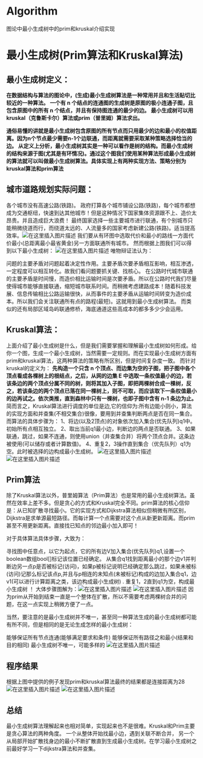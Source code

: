 # Algorithm
图论中最小生成树中的prim和kruskal介绍实现
# 最小生成树(Prim算法和Kruskal算法)
## 最小生成树定义：
**在数据结构与算法的图论中，(生成)最小生成树算法是一种常用并且和生活贴切比较近的一种算法。
一个有 n 个结点的连通图的生成树是原图的极小连通子图，且包含原图中的所有 n 个结点，并且有保持图连通的最少的边。 最小生成树可以用kruskal（克鲁斯卡尔）算法或prim（普里姆）算法求出。**

**通俗易懂的讲就是最小生成树包含原图的所有节点而只用最少的边和最小的权值距离。因为n个节点最少需要n-1个边联通，而距离就需要采取某种策略选择恰当的边。
从定义上分析，最小生成树其实是一种可以看作是树的结构。而最小生成树的结构来源于图(尤其是有环情况)。通过这个图我们使用某种算法形成最小生成树的算法就可以叫做最小生成树算法。具体实现上有两种实现方法、策略分别为kruskal算法和prim算法**
## 城市道路规划实际问题：
各个城市没有高速公路(铁路)。
政府打算各个城市铺设公路(铁路)，每个城市都想成为交通枢纽，快速到达其他城市！但是这种情况下国家集体资源跟不上、造价太昂贵。并且造成巨大浪费！
最终国家选择一些主要城市进行联通，有个别城市只能稍微绕道而行，而绕道太远的、人流量多的国家考虑新建公路(铁路)。适当提高效率。![在这里插入图片描述](https://img-blog.csdnimg.cn/20191126160956482.png?x-oss-process=image/watermark,type_ZmFuZ3poZW5naGVpdGk,shadow_10,text_aHR0cHM6Ly96aGFuZ3ZhbHVlLmJsb2cuY3Nkbi5uZXQ=,size_16,color_FFFFFF,t_70)
我们要从有环图中选取代价和最小的路线一方面代价最小(总距离最小最省黄金)另一方面联通所有城市。
然而根据上图我们可以得到以下最小生成树：
![在这里插入图片描述](https://img-blog.csdnimg.cn/20191126161045842.png?x-oss-process=image/watermark,type_ZmFuZ3poZW5naGVpdGk,shadow_10,text_aHR0cHM6Ly96aGFuZ3ZhbHVlLmJsb2cuY3Nkbi5uZXQ=,size_16,color_FFFFFF,t_70)
唯物辩证法认为：

问题的主要矛盾对问题起着决定性作用。主要矛盾次要矛盾相互影响，相互渗透，一定程度可以相互转化。故我们看问题要抓关键、找核心。
在公路时代城市联通的主要矛盾是时间慢，而造价相比运输时间是次要矛盾。所以在公路时代我们尽量使得城市能够直接联通，缩短城市联系时间。而稍微考虑建路成本！随着科技发展、信息传输相比公路运输很快，从而事件的主要矛盾从运输时间转变为造价成本。所以我们会关注联通所有点的路程(最短)。这就用到最小生成树算法。
而类似的还有局部区域岛屿联通修桥，海底通道这些高成本的都多多少少会运用。
## Kruskal算法：
上面介绍了最小生成树是什么，但是我们需要掌握和理解最小生成树如何形成。给你一个图，生成一个最小生成树，当然需要一定规则。而在实现最小生成树方面有prim和kruskal算法，这两种算法的策略有所区别，但是时间复杂度一致。
而针对kruskal的定义为：
**先构造一个只含 n 个顶点、而边集为空的子图，把子图中各个顶点看成各棵树上的根结点，之后，从网的边集 E 中选取一条权值最小的边，若该条边的两个顶点分属不同的树，则将其加入子图，即把两棵树合成一棵树，反之，若该条边的两个顶点已落在同一棵树上，则不可取，而应该取下一条权值最小的边再试之。依次类推，直到森林中只有一棵树，也即子图中含有 n-1 条边为止。**
简而言之，Kruskal算法进行调度的单位是边,它的信仰为:所有边能小则小，算法的实现方面和并查集(不相交集合)很像，要用到并查集判断两点是否在同一集合。
而算法的具体步骤为：
1、将边(以及2顶点)的对象依次加入集合(优先队列)q1中。初始所有点相互独立。
2、取出当前q1最小边，判断边的两点是否联通。
3、如果联通，跳过，如果不连通，则使用union（并查集合并）将两个顶点合并。这条边被使用(可以储存或者计算数值)。
4、重复2，3操作直到集合（优先队列）q1为空。此时被选择的边构成最小生成树。
![在这里插入图片描述](https://img-blog.csdnimg.cn/20191126161337359.png?x-oss-process=image/watermark,type_ZmFuZ3poZW5naGVpdGk,shadow_10,text_aHR0cHM6Ly96aGFuZ3ZhbHVlLmJsb2cuY3Nkbi5uZXQ=,size_16,color_FFFFFF,t_70)
![在这里插入图片描述](https://img-blog.csdnimg.cn/20191126162702681.png?x-oss-process=image/watermark,type_ZmFuZ3poZW5naGVpdGk,shadow_10,text_aHR0cHM6Ly96aGFuZ3ZhbHVlLmJsb2cuY3Nkbi5uZXQ=,size_16,color_FFFFFF,t_70)
## Prim算法
除了Kruskal算法以外，普里姆算法（Prim算法）也是常用的最小生成树算法。虽然在效率上差不多。但是贪心的方式和Kruskal完全不同。prim算法的核心信仰是：从已知扩散寻找最小。它的实现方式和Dijkstra算法相似但稍微有所区别，Dijkstra是求单源最短路径。而每计算一个点需要对这个点从新更新距离。而prim甚至不用更新距离。直接找已知点的邻边最小加入即可！

对于具体算法具体步骤，大致为：

寻找图中任意点，以它为起点，它的所有边V加入集合(优先队列)q1,设置一个boolean数组bool[]标记该位置已经确定。
从集合q1找到距离最小的那个边v1并判断边另一点p是否被标记(访问)，如果p被标记说明已经确定那么跳过，如果未被标(访问)记那么标记该点p,并且与p相连的未知点(未被标记)构成的边加入集合q1，边v1(可以进行计算距离之类，该边构成最小生成树) .
重复1，2直到q1为空，构成最小生成树 ！
大体步骤图解为：![在这里插入图片描述](https://img-blog.csdnimg.cn/20191126161421982.png?x-oss-process=image/watermark,type_ZmFuZ3poZW5naGVpdGk,shadow_10,text_aHR0cHM6Ly96aGFuZ3ZhbHVlLmJsb2cuY3Nkbi5uZXQ=,size_16,color_FFFFFF,t_70)
![在这里插入图片描述](https://img-blog.csdnimg.cn/20191126162650197.png?x-oss-process=image/watermark,type_ZmFuZ3poZW5naGVpdGk,shadow_10,text_aHR0cHM6Ly96aGFuZ3ZhbHVlLmJsb2cuY3Nkbi5uZXQ=,size_16,color_FFFFFF,t_70)
因为prim从开始到结束一直是一个整体在扩散，所以不需要考虑两棵树合并的问题，在这一点实现上稍微方便了一点。

当然，要注意的是最小生成树并不唯一，甚至同一种算法生成的最小生成树都可能有所不同，但是相同的是无论生成怎样的最小生成树：

能够保证所有节点连通(能够满足要求和条件)
能够保证所有路径之和最小(结果和目的相同)
最小生成树不唯一，可能多样的
![在这里插入图片描述](https://img-blog.csdnimg.cn/20191126161513925.png?x-oss-process=image/watermark,type_ZmFuZ3poZW5naGVpdGk,shadow_10,text_aHR0cHM6Ly96aGFuZ3ZhbHVlLmJsb2cuY3Nkbi5uZXQ=,size_16,color_FFFFFF,t_70)
## 程序结果
根据上图中提供的例子发现prim和kruskal算法最终的结果都是连接距离为28
![在这里插入图片描述](https://img-blog.csdnimg.cn/20191126163016415.png?x-oss-process=image/watermark,type_ZmFuZ3poZW5naGVpdGk,shadow_10,text_aHR0cHM6Ly96aGFuZ3ZhbHVlLmJsb2cuY3Nkbi5uZXQ=,size_16,color_FFFFFF,t_70)
![在这里插入图片描述](https://img-blog.csdnimg.cn/20191126163054839.png?x-oss-process=image/watermark,type_ZmFuZ3poZW5naGVpdGk,shadow_10,text_aHR0cHM6Ly96aGFuZ3ZhbHVlLmJsb2cuY3Nkbi5uZXQ=,size_16,color_FFFFFF,t_70)
## 总结
最小生成树算法理解起来也相对简单，实现起来也不是很难。Kruskal和Prim主要是贪心算法的两种角度。
一个从整体开始找最小边，遇到关联不断合并，
另一个从局部开始扩散找身边的最小不断扩散直到生成最小生成树。在学习最小生成树之前最好学习一下dijkstra算法和并查集。

